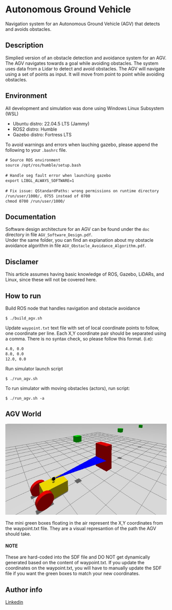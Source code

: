 # Autonomous Ground Vehicle
Navigation system for an Autonomous Ground Vehicle (AGV) that detects and avoids obstacles.

## Description
Simplied version of an obstacle detection and avoidance system for an AGV. The AGV navigates towards a goal while avoiding obstacles. The system uses data from a Lidar to detect and avoid obstacles. The AGV will navigate using a set of points as input. It will move from point to point while avoiding obstacles.

## Environment

All development and simulation was done using Windows Linux Subsystem (WSL)
- Ubuntu distro: 22.04.5 LTS (Jammy)
- ROS2 distro: Humble
- Gazebo distro: Fortress LTS

To avoid warnings and errors when lauching gazebo, please append the following to your ```.bashrc``` file.

```
# Source ROS environment
source /opt/ros/humble/setup.bash

# Handle seg fault error when launching gazebo
export LIBGL_ALWAYS_SOFTWARE=1

# Fix issue: QStandardPaths: wrong permissions on runtime directory /run/user/1000/, 0755 instead of 0700
chmod 0700 /run/user/1000/
```

## Documentation
Software design architecture for an AGV can be found under the ```doc``` directory in file ```AGV_Software_Design.pdf```.<br />
Under the same folder, you can find an explanation about my obstacle avoidance algorithm in file ```AGV_Obstacle_Avoidance_Algorithm.pdf```.

## Disclamer

This article assumes having basic knowledge of ROS, Gazebo, LiDARs, and Linux, since these will not be covered here.

## How to run

Build ROS node that handles navigation and obstacle avoidance

```
$ ./build_agv.sh
```

Update ```waypoint.txt``` text file with set of local coordinate points to follow, one coordinate per line. Each X,Y coordinate pair should be separated using a comma. There is no syntax check, so please follow this format.  (i.e):

```
4.0, 0.0
8.0, 0.0
12.0, 0.0
```

Run simulator launch script <br />

```
$ ./run_agv.sh
```

To run simulator with moving obstacles (actors), run script:

```
$ ./run_agv.sh -a
```

## AGV World

![Screenshot](/agv_world_preview.jpg)

The mini green boxes floating in the air represent the X,Y coordinates from the waypoint.txt file. They are a visual represantion of the path the AGV should take.
#### NOTE
These are hard-coded into the SDF file and DO NOT get dynamically generated based on the content of waypoint.txt. If you update the coordinates on the waypoint.txt, you will have to manually update the SDF file if you want the green boxes to match your new coordinates.

## Author info

[Linkedin](https://www.linkedin.com/in/miguel-a-duenas-sr1)
